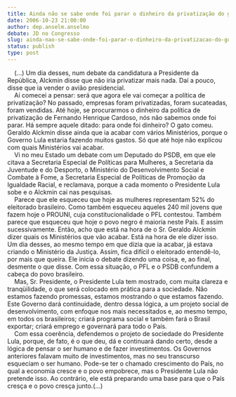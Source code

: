 ```yaml
---
title: Ainda não se sabe onde foi parar o dinheiro da privatização do governo FHC
date: 2006-10-23 21:00:00
author: dep.anselm.anselmo
debate: JD no Congresso
slug: ainda-nao-se-sabe-onde-foi-parar-o-dinheiro-da-privatizacao-do-governo-fhc
status: publish 
type: post
---
```


    (...) Um dia desses, num debate da candidatura a Presidente da República, Alckmin disse que não iria privatizar mais nada. Daí a pouco, disse que ia vender o avião presidencial.   
    Aí comecei a pensar: será que agora ele vai começar a política de privatização? No passado, empresas foram privatizadas, foram sucateadas, foram vendidas. Até hoje, se procurarmos o dinheiro da política de privatização de Fernando Henrique Cardoso, nós não sabemos onde foi parar. Há sempre aquele ditado: para onde foi dinheiro? O gato comeu.    Geraldo Alckmin disse ainda que ia acabar com vários Ministérios, porque o Governo Lula estaria fazendo muitos gastos. Só que até hoje não explicou com quais Ministérios vai acabar.   
    Vi no meu Estado um debate com um Deputado do PSDB, em que ele citava a Secretaria Especial de Políticas para Mulheres, a Secretaria da Juventude e do Desporto, o Ministério do Desenvolvimento Social e Combate à Fome, a Secretaria Especial de Políticas de Promoção da Igualdade Racial, e reclamava, porque a cada momento o Presidente Lula sobe e o Alckmin cai nas pesquisas.   
    Parece que ele esqueceu que hoje as mulheres representam 52% do eleitorado brasileiro. Como também esqueceu aqueles 240 mil jovens que fazem hoje o PROUNI, cuja constitucionalidade o PFL contestou. Também parece que esqueceu que hoje o povo negro é maioria neste País. E assim sucessivamente. Então, acho que está na hora de o Sr. Geraldo Alckmin dizer quais os Ministérios que vão acabar. Está na hora de ele dizer isso. Um dia desses, ao mesmo tempo em que dizia que ia acabar, já estava criando o Ministério da Justiça. Assim, fica difícil o eleitorado entendê-lo, por mais que queira. Ele inicia o debate dizendo uma coisa, e, ao final, desmente o que disse. Com essa situação, o PFL e o PSDB confundem a cabeça do povo brasileiro.   
    Mas, Sr. Presidente, o Presidente Lula tem mostrado, com muita clareza e tranqüilidade, o que será colocado em prática para a sociedade. Não estamos fazendo promessas, estamos mostrando o que estamos fazendo. Este Governo dará continuidade, dentro dessa lógica, a um projeto social de desenvolvimento, com enfoque nos mais necessitados e, ao mesmo tempo, em todos os brasileiros; criará programa social e também fará o Brasil exportar; criará emprego e governará para todo o País.   
    Com essa coerência, defendemos o projeto de sociedade do Presidente Lula, porque, de fato, é o que deu, dá e continuará dando certo, desde a lógica de pensar o ser humano e de fazer investimentos. Os Governos anteriores falavam muito de investimentos, mas no seu transcurso esqueciam o ser humano. Pode-se ter o chamado crescimento do País, no qual a economia cresce e o povo empobrece, mas o Presidente Lula não pretende isso. Ao contrário, ele está preparando uma base para que o País cresça e o povo cresça junto.(...)

